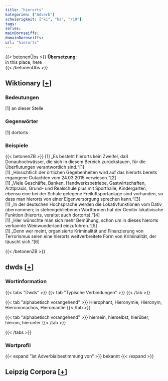 ```yaml
---
title: "hierorts"
kategorien: ["Adverb"]
schwierigkeit: ["k1", "h2", "r19"]
tags:
series:
mainDornseiffs:
domainDornseiffs:
url: "hierorts"
---
```


{{< betonenÜbs >}}
**Übersetzung:**  
in this place, here  
{{< /betonenÜbs >}}

## Wiktionary [[+](https://de.wiktionary.org/wiki/hierorts)]

### Bedeutungen
[1] an dieser Stelle  

### Gegenwörter
[1] dortorts  

### Beispiele
{{< betonenZB >}}
[1] „Es besteht hierorts kein Zweifel, daß Donauhochwässer, die sich in diesem Bereich zurückstauen, für die Überflutungen verantwortlich sind.“[1]  
[1] „Hinsichtlich der örtlichen Gegebenheiten wird auf das hierorts bereits ergangene Gutachten vom 24.03.2015 verwiesen.“[2]  
[1] „Viele Geschäfte, Banken, Handwerksbetriebe, Gastwirtschaften, Arztpraxis, Grund- und Realschule plus mit Sporthalle, Kindergarten, ebenso eine bei der Schule gelegene Freiluftsportanlage sind vorhanden, so dass man hierorts von einer Eigenversorgung sprechen kann.“[3]  
[1] „In der deutschen Hochsprache werden die Lokativfunktionen vom Dativ übernommen; in stehengebliebenen Wortformen hat der Genitiv lokativische Funktion (hierorts, veraltet auch dortorts).“[4]  
[1] „Hier wünschte man sich mehr Bemühung, schon um in dieses hierorts verkannte Weinwunderland einzuführen.“[5]  
[1] „Denn wer meint, organisierte Kriminalität und Finanzierung von Terrorismus seien eine hierorts weitverbreitete Form von Kriminalität, der täuscht sich.“[6]  

{{< /betonenZB >}}


## dwds [[+](https://www.dwds.de/wb/hierorts)]

### Wortinformation
{{< tabs "Dwds" >}}
{{< tab "Typische Verbindungen" >}}
{{< /tab >}}

{{< tab "alphabetisch vorangehend" >}}
Hierophant, Hieronymie, Hieronym, Hieromonachos, Hieromantie
{{< /tab >}}

{{< tab "alphabetisch vorangehend" >}}
hiersein, hierselbst, hierüber, hierum, hierunter
{{< /tab >}}

{{< /tabs >}}

### Wortprofil
{{< expand "ist Adverbialbestimmung von" >}} bekannt {{< /expand >}}

## Leipzig Corpora [[+](https://corpora.uni-leipzig.de/en/res?word=hierorts&corpusId=deu_newscrawl-public_2018)]

